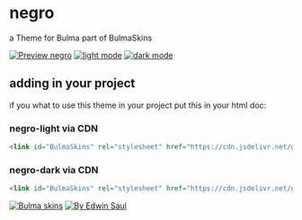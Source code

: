 
# negro            

a Theme for Bulma part of BulmaSkins             

[![ Preview negro ](https://img.shields.io/badge/-Preview_negro-red)](https://saul11235.github.io/BulmaSkins/view?skin=negro)
[![ light mode ](https://img.shields.io/badge/-light_mode-black)](https://saul11235.github.io/BulmaSkins/view?skin=negro&dark=false)
[![ dark mode ](https://img.shields.io/badge/-dark_mode-black)](https://saul11235.github.io/BulmaSkins/view?skin=negro&dark=true)

## adding in your project
if you what to use this theme in your project put this in your html doc:

### negro-light via CDN
```html
<link id="BulmaSkins" rel="stylesheet" href="https://cdn.jsdelivr.net/gh/Saul11235/BulmaSkins@latest/skins/negro.light.css">
```
### negro-dark via CDN
```html
<link id="BulmaSkins" rel="stylesheet" href="https://cdn.jsdelivr.net/gh/Saul11235/BulmaSkins@latest/skins/negro.light.dark">
```

[![Bulma skins](https://img.shields.io/badge/-Bulma_skins-blue)](https://saul11235.github.io/BulmaSkins/)
[![By Edwin Saul](https://img.shields.io/badge/-By_Edwin_Saul-black)](https://edwinsaul.com)
            